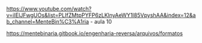 https://www.youtube.com/watch?v=iIElJFwgUOs&list=PLIfZMtpPYFP6zLKlnyAeWY1I85VpyshAA&index=12&ab_channel=MenteBin%C3%A1ria - aula 10

https://mentebinaria.gitbook.io/engenharia-reversa/arquivos/formatos